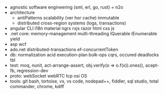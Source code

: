 * agnostic software engineering (sml, erl, go, rust) = n2o
* architecture
  * antiPatterns scalability (ver hor cache) immutable
  * distributed cross-region systems (logs, transactions)
* angular CLI i18n material ngrx rxjs razor html css js
* .net core: memory-management multi-threading IQuerable IEnumerable yield
* asp wcf
* ado.net distributed-transactions ef-concurrentToken
* db: normalization acid execution-plan bulk-ops cqrs, occured deadlocks tbl
* test: moq, nunit, act-arrange-assert, obj.verify(o => o.f(x)).ones(), acept-fb, regression-dev
* proto: webSocket webRTC tcp osi OS
* tools: git bash, tortoise, vs, vs code, nodepad++, fiddler, sql studio, total commander, chrome, kdiff
